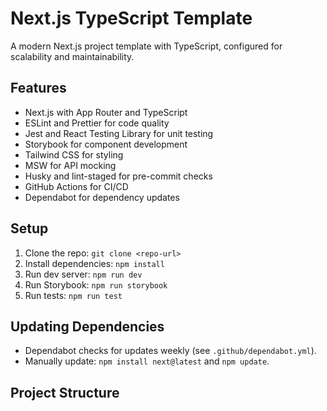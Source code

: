 # Next.js TypeScript Template

A modern Next.js project template with TypeScript, configured for scalability and maintainability.

## Features

- Next.js with App Router and TypeScript
- ESLint and Prettier for code quality
- Jest and React Testing Library for unit testing
- Storybook for component development
- Tailwind CSS for styling
- MSW for API mocking
- Husky and lint-staged for pre-commit checks
- GitHub Actions for CI/CD
- Dependabot for dependency updates

## Setup

1. Clone the repo: `git clone <repo-url>`
2. Install dependencies: `npm install`
3. Run dev server: `npm run dev`
4. Run Storybook: `npm run storybook`
5. Run tests: `npm run test`

## Updating Dependencies

- Dependabot checks for updates weekly (see `.github/dependabot.yml`).
- Manually update: `npm install next@latest` and `npm update`.

## Project Structure
